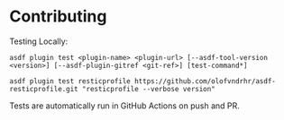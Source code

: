 # Contributing

Testing Locally:

```shell
asdf plugin test <plugin-name> <plugin-url> [--asdf-tool-version <version>] [--asdf-plugin-gitref <git-ref>] [test-command*]

asdf plugin test resticprofile https://github.com/olofvndrhr/asdf-resticprofile.git "resticprofile --verbose version"
```

Tests are automatically run in GitHub Actions on push and PR.

